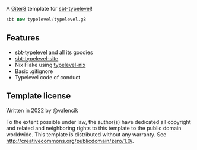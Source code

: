 A [Giter8][g8] template for [sbt-typelevel][sbt-typelevel]!

```sbt
sbt new typelevel/typelevel.g8
```


Features
--------

- [sbt-typelevel][sbt-typelevel] and all its goodies
- [sbt-typelevel-site][sbt-typelevel-site]
- Nix Flake using [typelevel-nix][typelevel-nix]
- Basic .gitignore
- Typelevel code of conduct


Template license
----------------
Written in 2022 by @valencik

To the extent possible under law, the author(s) have dedicated all copyright and related
and neighboring rights to this template to the public domain worldwide.
This template is distributed without any warranty. See <http://creativecommons.org/publicdomain/zero/1.0/>.

[g8]: http://www.foundweekends.org/giter8/
[sbt-typelevel]: https://typelevel.org/sbt-typelevel/
[sbt-typelevel-site]: https://typelevel.org/sbt-typelevel/site.html
[typelevel-nix]: https://github.com/typelevel/typelevel-nix
